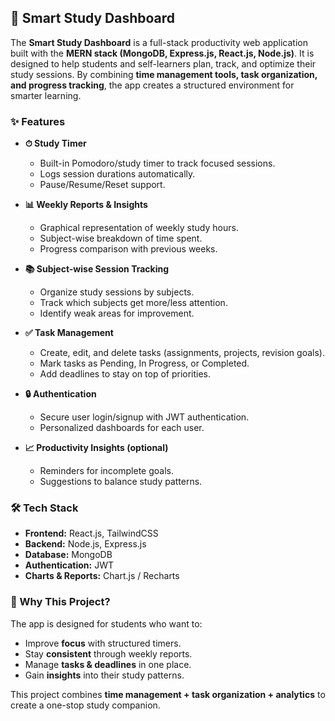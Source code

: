 


## 📘 Smart Study Dashboard

The **Smart Study Dashboard** is a full-stack productivity web application built with the **MERN stack (MongoDB, Express.js, React.js, Node.js)**. It is designed to help students and self-learners plan, track, and optimize their study sessions. By combining **time management tools, task organization, and progress tracking**, the app creates a structured environment for smarter learning.

### ✨ Features

* **⏱ Study Timer**

  * Built-in Pomodoro/study timer to track focused sessions.
  * Logs session durations automatically.
  * Pause/Resume/Reset support.

* **📊 Weekly Reports & Insights**

  * Graphical representation of weekly study hours.
  * Subject-wise breakdown of time spent.
  * Progress comparison with previous weeks.

* **📚 Subject-wise Session Tracking**

  * Organize study sessions by subjects.
  * Track which subjects get more/less attention.
  * Identify weak areas for improvement.

* **✅ Task Management**

  * Create, edit, and delete tasks (assignments, projects, revision goals).
  * Mark tasks as Pending, In Progress, or Completed.
  * Add deadlines to stay on top of priorities.

* **🔒 Authentication**

  * Secure user login/signup with JWT authentication.
  * Personalized dashboards for each user.

* **📈 Productivity Insights (optional)**

  * Reminders for incomplete goals.
  * Suggestions to balance study patterns.

### 🛠️ Tech Stack

* **Frontend:** React.js, TailwindCSS
* **Backend:** Node.js, Express.js
* **Database:** MongoDB
* **Authentication:** JWT
* **Charts & Reports:** Chart.js / Recharts

### 🎯 Why This Project?

The app is designed for students who want to:

* Improve **focus** with structured timers.
* Stay **consistent** through weekly reports.
* Manage **tasks & deadlines** in one place.
* Gain **insights** into their study patterns.

This project combines **time management + task organization + analytics** to create a one-stop study companion.

